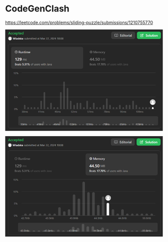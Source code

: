 # CodeGenClash

https://leetcode.com/problems/sliding-puzzle/submissions/1210755770

![runtime](./images/leetcodesummary/runtime.png)

![memory](./images/leetcodesummary/memory.png)